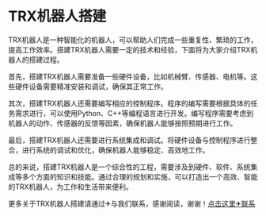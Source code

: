 # TRX机器人搭建

TRX机器人是一种智能化的机器人，可以帮助人们完成一些重复性、繁琐的工作，提高工作效率。搭建TRX机器人需要一定的技术和经验，下面将为大家介绍TRX机器人的搭建过程。

首先，搭建TRX机器人需要准备一些硬件设备，比如机械臂、传感器、电机等。这些硬件设备需要精准安装和调试，确保其正常工作。

其次，搭建TRX机器人还需要编写相应的控制程序。程序的编写需要根据具体的任务需求进行，可以使用Python、C++等编程语言进行开发。编写程序需要考虑到机器人的动作、传感器的反馈等因素，确保机器人能够按照预期进行工作。

最后，搭建TRX机器人还需要进行系统集成和调试。将硬件设备与控制程序进行整合，进行系统的调试和优化，确保机器人能够稳定、高效地工作。

总的来说，搭建TRX机器人是一个综合性的工程，需要涉及到硬件、软件、系统集成等多个方面的知识和技能。通过合理的规划和实施，可以打造出一个高效、智能的TRX机器人，为工作和生活带来便利。

更多关于TRX机器人搭建请通过✈与我们联系，感谢阅读，谢谢！[点击这里✈联系](https://www.trx.tw)